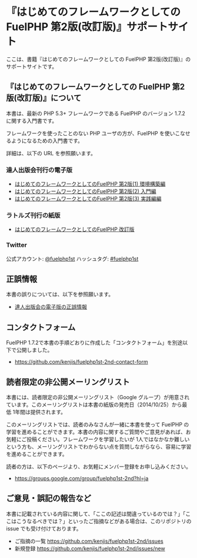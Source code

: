 # 『はじめてのフレームワークとしての FuelPHP 第2版(改訂版)』サポートサイト

ここは、書籍『はじめてのフレームワークとしての FuelPHP 第2版(改訂版)』のサポートサイトです。

## 『はじめてのフレームワークとしての FuelPHP 第2版(改訂版)』について

本書は、最新の PHP 5.3+ フレームワークである FuelPHP のバージョン 1.7.2 に関する入門書です。

フレームワークを使ったことのない PHP ユーザの方が、FuelPHP を使いこなせるようになるための入門書です。

詳細は、以下の URL を参照願います。

### 達人出版会刊行の電子版

* [はじめてのフレームワークとしてのFuelPHP 第2版(1) 環境構築編](http://tatsu-zine.com/books/fuelphp1st-2nd-1)
* [はじめてのフレームワークとしてのFuelPHP 第2版(2) 入門編](http://tatsu-zine.com/books/fuelphp1st-2nd-2)
* [はじめてのフレームワークとしてのFuelPHP 第2版(3) 実践編編](http://tatsu-zine.com/books/fuelphp1st-2nd-3)

### ラトルズ刊行の紙版

* [はじめてのフレームワークとしてのFuelPHP 改訂版](http://www.rutles.net/products/detail.php?product_id=617)

### Twitter

公式アカウント: [@fuelphp1st](https://twitter.com/fuelphp1st)
ハッシュタグ: [#fuelphp1st](https://twitter.com/search?f=realtime&q=%23fuelphp1st)

## 正誤情報

本書の誤りについては、以下を参照願います。

* [達人出版会の電子版の正誤情報](https://github.com/kenjis/fuelphp1st-2nd/blob/master/ERRATA.md)

## コンタクトフォーム

FuelPHP 1.7.2で本書の手順どおりに作成した「コンタクトフォーム」を別途以下で公開しました。

* https://github.com/kenjis/fuelphp1st-2nd-contact-form

## 読者限定の非公開メーリングリスト

本書には、読者限定の非公開メーリングリスト（Google グループ）が用意されています。このメーリングリストは本書の紙版の発売日（2014/10/25）から最低 1年間は提供されます。

このメーリングリストでは、読者のみなさんが一緒に本書を使って FuelPHP の学習を進めることができます。本書の内容に関するご質問やご意見があれば、お気軽にご投稿ください。フレームワークを学習したいが 1人ではなかなか難しいという方も、メーリングリストでわからない点を質問しながらなら、容易に学習を進めることができます。

読者の方は、以下のページより、お気軽にメンバー登録をお申し込みください。

 * https://groups.google.com/group/fuelphp1st-2nd?hl=ja

## ご意見・誤記の報告など

本書に記載されている内容に関して、「ここの記述は間違っているのでは？」「ここはこうなるべきでは？」といったご指摘などがある場合は、このリポジトリの issue でも受け付けております。

 * ご指摘の一覧 https://github.com/kenjis/fuelphp1st-2nd/issues
 * 新規登録 https://github.com/kenjis/fuelphp1st-2nd/issues/new
